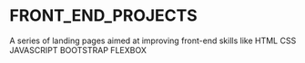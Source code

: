 # FRONT_END_PROJECTS
A series of landing pages aimed at improving front-end skills like HTML CSS JAVASCRIPT BOOTSTRAP FLEXBOX 

